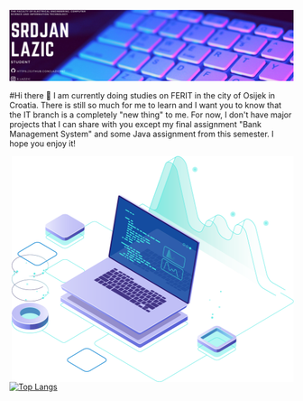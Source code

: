 ![](https://github.com/Lazic997/Lazic997/blob/main/Lazic997.png)
 
#Hi there 👋
I am currently doing studies on FERIT in the city of Osijek in Croatia.
There is still so much for me to learn and I want you to know that the IT branch is
a completely "new thing" to me. For now, I don't have major projects that I can share with
you except my final assignment "Bank Management System" and some Java assignment from this semester.
I hope you enjoy it!


<img align="right" src="https://github.com/Lazic997/Lazic997/blob/main/pc.png" width="500" height="400">

[![Top Langs](https://github-readme-stats.vercel.app/api/top-langs/?username=Lazic997)](https://github.com/anuraghazra/github-readme-stats)


